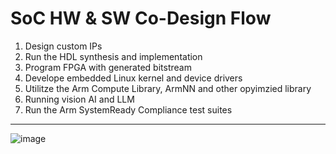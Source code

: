 # SoC HW & SW Co-Design Flow

1. Design custom IPs
2. Run the HDL synthesis and implementation
4. Program FPGA with generated bitstream
5. Develope embedded Linux kernel and device drivers
6. Utilitze the Arm Compute Library, ArmNN and other opyimzied library
7. Running vision AI and LLM
8. Run the Arm SystemReady Compliance test suites
   
---
![image](https://github.com/user-attachments/assets/354d3d06-4bd9-41b0-b018-67d11f5773be)
